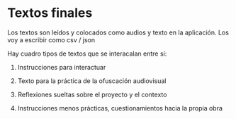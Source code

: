 
# Textos finales

Los textos son leídos y colocados como audios y texto en la aplicación. Los voy a escribir como csv / json 

Hay cuadro tipos de textos que se interacalan entre sí:

1. Instrucciones para interactuar

2. Texto para la práctica de la ofuscación audiovisual

3. Reflexiones sueltas sobre el proyecto y el contexto

4. Instrucciones menos prácticas, cuestionamientos hacia la propia obra 